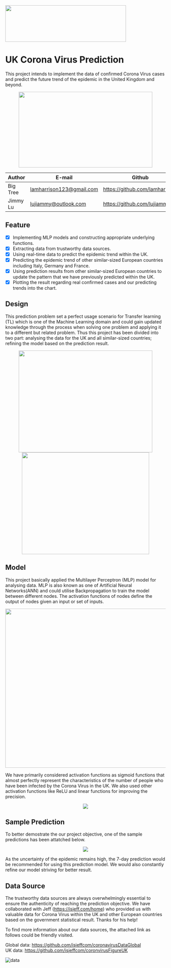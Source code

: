 <div align=left><img width="379" height="114.9" src="https://i.ibb.co/fkQvQfM/logo-prediction.png"/></div>

UK Corona Virus Prediction
===========================
This project intends to implement the data of confirmed Corona Virus cases and predict the future trend of the epidemic in the United Kingdom and beyond.

<div align=center><img width="420" height="238" src="https://cdn.cnn.com/cnnnext/dam/assets/200130165125-corona-virus-cdc-image-super-tease.jpg"/></div>

|Author|E-mail|Github
|----|---|---
|Big Tree|lamharrison123@gmail.com|https://github.com/lamharrison
|Jimmy Lu|lujiammy@outlook.com|https://github.com/lujiammy

## Feature
- [x] Implementing MLP models and constructing appropriate underlying functions.
- [x] Extracting data from trustworthy data sources.
- [x] Using real-time data to predict the epidemic trend within the UK.
- [x] Predicting the epidemic trend of other similar-sized European countries including Italy, Germany and France.
- [x] Using prediction results from other similar-sized European countries to update the pattern that we have previously predicted within the UK.
- [x] Plotting the result regarding real confirmed cases and our predicting trends into the chart.
  
## Design
This prediction problem set a perfect usage scenario for Transfer learning (TL) which is one of the Machine Learning domain and could gain updated knowledge through the process when solving one problem and applying it to a different but related problem. Thus this project has been divided into two part: analysing the data for the UK and all similar-sized countries; refining the model based on the prediction result.

<div align=center><img width="420" height="320" src="https://github.com/lamharrison/coronavirus-machine-learning/blob/master/img/transfer%20learnig.jpg"/> <img width="400" height="320" src="https://www.researchgate.net/profile/Joseph_Lemley/publication/316748306/figure/fig2/AS:491777640669185@1494260334992/Illustration-of-transfer-learning-concept-where-the-rst-layers-in-network-A-and-network-B.png"/>
</div>

## Model
This project basically applied the Multilayer Perceptron (MLP) model for analysing data. MLP is also known as one of Artificial Neural Networks(ANN) and could utilise Backpropagation to train the model between different nodes. The activation functions of nodes define the output of nodes given an input or set of inputs.

<div align=center><img width="750" height="500" src="https://miro.medium.com/max/3446/1*-IPQlOd46dlsutIbUq1Zcw.png"/></div>

We have primarily considered activation functions as sigmoid functions that almost perfectly represent the characteristics of the number of people who have been infected by the Corona Virus in the UK. We also used other activation functions like ReLU and linear functions for improving the precision.
<div align=center><img src="https://miro.medium.com/max/1452/1*XxxiA0jJvPrHEJHD4z893g.png"/></div>

## Sample Prediction
To better demostrate the our project objective, one of the sample predictions has been attatched below.


<div align=center><img src="https://github.com/lamharrison/coronavirus-machine-learning/blob/master/uk_model_7_days.png"/></div>

As the uncertainty of the epidemic remains high, the 7-day prediction would be recommended for using this prediction model. We would also constantly refine our model striving for better result.

## Data Source
The trustworthy data sources are always overwhelmingly essential to ensure the authenticity of reaching the prediction objective. We have collaborated with Jeff (https://isjeff.com/home) who provided us with valuable data for Corona Virus within the UK and other European countries based on the government statistical result. Thanks for his help!

 To find more information about our data sources, the attached link as follows could be friendly visited. 

Global data: https://github.com/isjeffcom/coronavirusDataGlobal    
UK data: https://github.com/isjeffcom/coronvirusFigureUK

![data](https://github.com/lamharrison/coronavirus-machine-learning/blob/master/img/london%20visual.png)

